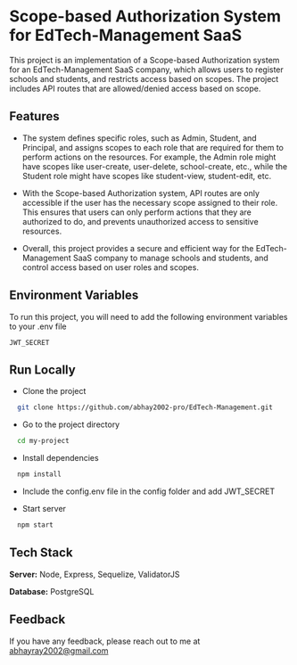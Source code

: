
# Scope-based Authorization System for EdTech-Management SaaS

This project is an implementation of a Scope-based Authorization system for an EdTech-Management SaaS company, which allows users to register schools and students, and restricts access based on scopes. The project includes API routes that are allowed/denied access based on scope.
## Features

- The system defines specific roles, such as Admin, Student, and Principal, and assigns scopes to each role that are required for them to perform actions on the resources. For example, the Admin role might have scopes like user-create, user-delete, school-create, etc., while the Student role might have scopes like student-view, student-edit, etc.

- With the Scope-based Authorization system, API routes are only accessible if the user has the necessary scope assigned to their role. This ensures that users can only perform actions that they are authorized to do, and prevents unauthorized access to sensitive resources.

- Overall, this project provides a secure and efficient way for the EdTech-Management SaaS company to manage schools and students, and control access based on user roles and scopes.






## Environment Variables

To run this project, you will need to add the following environment variables to your .env file

`JWT_SECRET`



## Run Locally

- Clone the project

```bash
  git clone https://github.com/abhay2002-pro/EdTech-Management.git
```
- Go to the project directory
```bash
  cd my-project
```
- Install dependencies
```bash
  npm install
```
- Include the config.env file in the config folder and add JWT_SECRET

- Start server
```bash
  npm start
```
## Tech Stack

**Server:** Node, Express, Sequelize, ValidatorJS

**Database:** PostgreSQL


## Feedback

If you have any feedback, please reach out to me at abhayray2002@gmail.com

